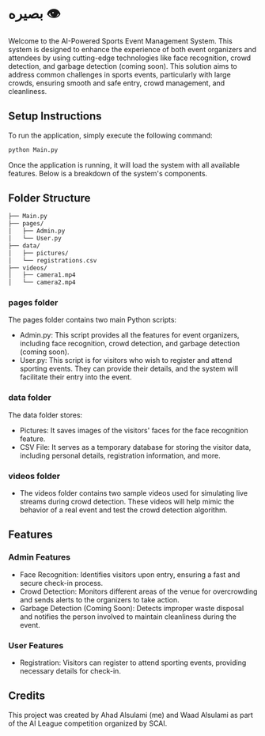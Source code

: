 # بصيره 👁️

Welcome to the AI-Powered Sports Event Management System. This system is designed to enhance the experience of both event organizers and attendees by using cutting-edge technologies like face recognition, crowd detection, and garbage detection (coming soon). This solution aims to address common challenges in sports events, particularly with large crowds, ensuring smooth and safe entry, crowd management, and cleanliness.

## Setup Instructions
To run the application, simply execute the following command:

```bash
python Main.py
```
Once the application is running, it will load the system with all available features. Below is a breakdown of the system's components.

## Folder Structure
```bash
├── Main.py
├── pages/
│   ├── Admin.py
│   └── User.py
├── data/
│   ├── pictures/
│   └── registrations.csv
├── videos/
│   ├── camera1.mp4
│   └── camera2.mp4
```

### pages folder
The pages folder contains two main Python scripts:
- Admin.py: This script provides all the features for event organizers, including face recognition, crowd detection, and garbage detection (coming soon).
- User.py: This script is for visitors who wish to register and attend sporting events. They can provide their details, and the system will facilitate their entry into the event.

### data folder
The data folder stores:
- Pictures: It saves images of the visitors' faces for the face recognition feature.
- CSV File: It serves as a temporary database for storing the visitor data, including personal details, registration information, and more.

### videos folder
- The videos folder contains two sample videos used for simulating live streams during crowd detection. These videos will help mimic the behavior of a real event and test the crowd detection algorithm.

## Features
### Admin Features
- Face Recognition: Identifies visitors upon entry, ensuring a fast and secure check-in process.
- Crowd Detection: Monitors different areas of the venue for overcrowding and sends alerts to the organizers to take action.
- Garbage Detection (Coming Soon): Detects improper waste disposal and notifies the person involved to maintain cleanliness during the event.

### User Features
- Registration: Visitors can register to attend sporting events, providing necessary details for check-in.

## Credits
This project was created by Ahad Alsulami (me) and Waad Alsulami as part of the AI League competition organized by SCAI.
